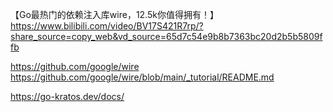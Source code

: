 【Go最热门的依赖注入库wire，12.5k你值得拥有！】 https://www.bilibili.com/video/BV17S421R7rp/?share_source=copy_web&vd_source=65d7c54e9b8b7363bc20d2b5b5809ffb

https://github.com/google/wire
https://github.com/google/wire/blob/main/_tutorial/README.md

https://go-kratos.dev/docs/